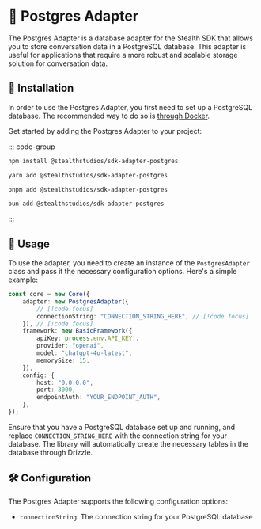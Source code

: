 # 🚀 Postgres Adapter

The Postgres Adapter is a database adapter for the Stealth SDK that allows you to store conversation data in a PostgreSQL database. This adapter is useful for applications that require a more robust and scalable storage solution for conversation data.

## 🚧 Installation

In order to use the Postgres Adapter, you first need to set up a PostgreSQL database. The recommended way to do so is [through Docker](https://docs.docker.com/engine/examples/postgresql_service/).

Get started by adding the Postgres Adapter to your project:

::: code-group

```sh [npm]
npm install @stealthstudios/sdk-adapter-postgres
```

```sh [yarn]
yarn add @stealthstudios/sdk-adapter-postgres
```

```sh [pnpm]
pnpm add @stealthstudios/sdk-adapter-postgres
```

```sh [bun]
bun add @stealthstudios/sdk-adapter-postgres
```

:::

## 🚀 Usage

To use the adapter, you need to create an instance of the `PostgresAdapter` class and pass it the necessary configuration options. Here's a simple example:

```typescript
const core = new Core({
	adapter: new PostgresAdapter({
		// [!code focus]
		connectionString: "CONNECTION_STRING_HERE", // [!code focus]
	}), // [!code focus]
	framework: new BasicFramework({
		apiKey: process.env.API_KEY!,
		provider: "openai",
		model: "chatgpt-4o-latest",
		memorySize: 15,
	}),
	config: {
		host: "0.0.0.0",
		port: 3000,
		endpointAuth: "YOUR_ENDPOINT_AUTH",
	},
});
```

Ensure that you have a PostgreSQL database set up and running, and replace `CONNECTION_STRING_HERE` with the connection string for your database. The library will automatically create the necessary tables in the database through Drizzle.

## 🛠️ Configuration

The Postgres Adapter supports the following configuration options:

- `connectionString`: The connection string for your PostgreSQL database

